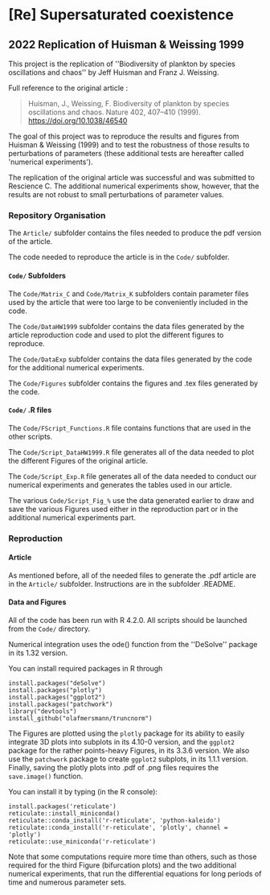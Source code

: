 # [Re] Supersaturated coexistence
## 2022 Replication of Huisman & Weissing 1999

This project is the replication of ''Biodiversity of plankton by species oscillations and chaos'' by Jeff Huisman and Franz J. Weissing.

Full reference to the original article : 
> Huisman, J., Weissing, F. Biodiversity of plankton by species oscillations and chaos. Nature 402, 407–410 (1999). https://doi.org/10.1038/46540

The goal of this project was to reproduce the results and figures from Huisman & Weissing (1999) and to test the robustness of those results to perturbations of parameters (these additional tests are hereafter called 'numerical experiments'). 

The replication of the original article was successful and was submitted to Rescience C. The additional numerical experiments show, however, that the results are not robust to small perturbations of parameter values. 

### Repository Organisation

The `Article/` subfolder contains the files needed to produce the pdf version of the article.

The code needed to reproduce the article is in the `Code/` subfolder.

#### `Code/` Subfolders

The `Code/Matrix_C` and `Code/Matrix_K` subfolders contain parameter files used by the article that were too large to be conveniently included in the code.

The `Code/DataHW1999` subfolder contains the data files generated by the article reproduction code and used to plot the different figures to reproduce.

The `Code/DataExp` subfolder contains the data files generated by the code for the additional numerical experiments.

The `Code/Figures` subfolder contains the figures and .tex files generated by the code.

#### `Code/` .R files

The `Code/FScript_Functions.R` file contains functions that are used in the other scripts.

The `Code/Script_DataHW1999.R` file generates all of the data needed to plot the different Figures of the original article. 

The `Code/Script_Exp.R` file generates all of the data needed to conduct our numerical experiments and generates the tables used in our article. 

The various `Code/Script_Fig_%` use the data generated earlier to draw and save the various Figures used either in the reproduction part or in the additional numerical experiments part.

### Reproduction

#### Article 

As mentioned before, all of the needed files to generate the .pdf article are in the `Article/` subfolder. Instructions are in the subfolder .README.

#### Data and Figures

All of the code has been run with R 4.2.0. All scripts should be launched from the `Code/` directory.

Numerical integration uses the ode() function from the ''DeSolve'' package in its 1.32 version.

You can install required packages in R through

```
install.packages("deSolve")
install.packages("plotly")
install.packages("ggplot2")
install.packages("patchwork")
library("devtools")
install_github("olafmersmann/truncnorm")
```

The Figures are plotted using the `plotly` package for its ability to easily integrate 3D plots into subplots in its 4.10-0 version, and the `ggplot2` package for the rather points-heavy Figures, in its 3.3.6 version. We also use the `patchwork` package to create `ggplot2` subplots, in its 1.1.1 version. Finally, saving the plotly plots into .pdf of .png files requires the `save.image()` function. 

You can install it by typing (in the R console): 

```
install.packages('reticulate')
reticulate::install_miniconda()
reticulate::conda_install('r-reticulate', 'python-kaleido')
reticulate::conda_install('r-reticulate', 'plotly', channel = 'plotly')
reticulate::use_miniconda('r-reticulate')
```

Note that some computations require more time than others, such as those required for the third Figure (bifurcation plots) and the two additional numerical experiments, that run the differential equations for long periods of time and numerous parameter sets. 
